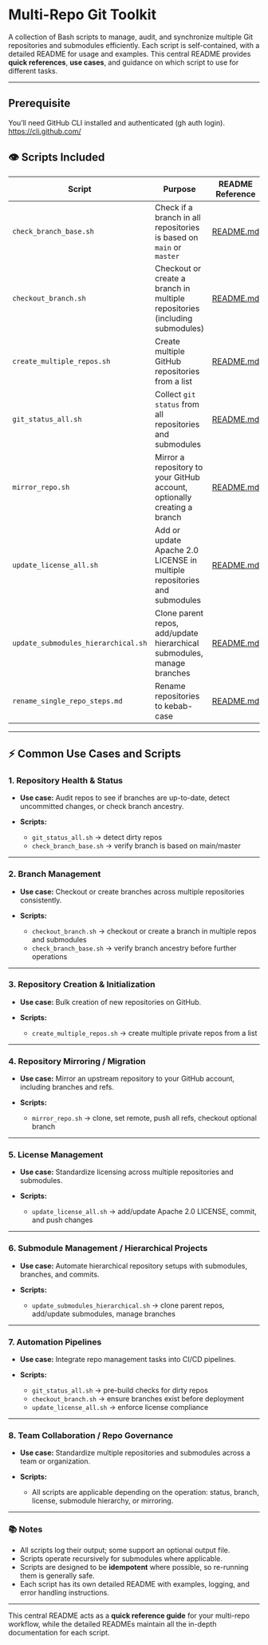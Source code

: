 # Multi-Repo Git Toolkit

A collection of Bash scripts to manage, audit, and synchronize multiple Git repositories and submodules efficiently. Each script is self-contained, with a detailed README for usage and examples. This central README provides **quick references**, **use cases**, and guidance on which script to use for different tasks.

---

## Prerequisite

You’ll need GitHub CLI installed and authenticated (gh auth login).
https://cli.github.com/

## 👁 Scripts Included

| Script                              | Purpose                                                                     | README Reference                                     |
|-------------------------------------|-----------------------------------------------------------------------------|------------------------------------------------------|
| `check_branch_base.sh`              | Check if a branch in all repositories is based on `main` or `master`        | [README.md](check-branch-base/README.md)             |
| `checkout_branch.sh`                | Checkout or create a branch in multiple repositories (including submodules) | [README.md](checkout-branch-all/README.md)           |
| `create_multiple_repos.sh`          | Create multiple GitHub repositories from a list                             | [README.md](create-multiple-repos/README.md)         |
| `git_status_all.sh`                 | Collect `git status` from all repositories and submodules                   | [README.md](git-status-all/README.md)                |
| `mirror_repo.sh`                    | Mirror a repository to your GitHub account, optionally creating a branch    | [README.md](mirror-repo/README.md)                   |
| `update_license_all.sh`             | Add or update Apache 2.0 LICENSE in multiple repositories and submodules    | [README.md](update-license-all/README.md)            |
| `update_submodules_hierarchical.sh` | Clone parent repos, add/update hierarchical submodules, manage branches     | [README.md](update-submodules-hierarhical\README.md) |
|`rename_single_repo_steps.md`|Rename repositories to kebab-case|[README.md](rename-single-repo-steps\README.md)|

---

## ⚡ Common Use Cases and Scripts

### 1. **Repository Health & Status**

* **Use case:** Audit repos to see if branches are up-to-date, detect uncommitted changes, or check branch ancestry.
* **Scripts:**

  * `git_status_all.sh` → detect dirty repos
  * `check_branch_base.sh` → verify branch is based on main/master

---

### 2. **Branch Management**

* **Use case:** Checkout or create branches across multiple repositories consistently.
* **Scripts:**

  * `checkout_branch.sh` → checkout or create a branch in multiple repos and submodules
  * `check_branch_base.sh` → verify branch ancestry before further operations

---

### 3. **Repository Creation & Initialization**

* **Use case:** Bulk creation of new repositories on GitHub.
* **Scripts:**

  * `create_multiple_repos.sh` → create multiple private repos from a list

---

### 4. **Repository Mirroring / Migration**

* **Use case:** Mirror an upstream repository to your GitHub account, including branches and refs.
* **Scripts:**

  * `mirror_repo.sh` → clone, set remote, push all refs, checkout optional branch

---

### 5. **License Management**

* **Use case:** Standardize licensing across multiple repositories and submodules.
* **Scripts:**

  * `update_license_all.sh` → add/update Apache 2.0 LICENSE, commit, and push changes

---

### 6. **Submodule Management / Hierarchical Projects**

* **Use case:** Automate hierarchical repository setups with submodules, branches, and commits.
* **Scripts:**

  * `update_submodules_hierarchical.sh` → clone parent repos, add/update submodules, manage branches

---

### 7. **Automation Pipelines**

* **Use case:** Integrate repo management tasks into CI/CD pipelines.
* **Scripts:**

  * `git_status_all.sh` → pre-build checks for dirty repos
  * `checkout_branch.sh` → ensure branches exist before deployment
  * `update_license_all.sh` → enforce license compliance

---

### 8. **Team Collaboration / Repo Governance**

* **Use case:** Standardize multiple repositories and submodules across a team or organization.
* **Scripts:**

  * All scripts are applicable depending on the operation: status, branch, license, submodule hierarchy, or mirroring.

---

### 📚 Notes

* All scripts log their output; some support an optional output file.
* Scripts operate recursively for submodules where applicable.
* Scripts are designed to be **idempotent** where possible, so re-running them is generally safe.
* Each script has its own detailed README with examples, logging, and error handling instructions.

---

This central README acts as a **quick reference guide** for your multi-repo workflow, while the detailed READMEs maintain all the in-depth documentation for each script.
